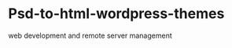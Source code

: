 Psd-to-html-wordpress-themes
============================

web development and remote server management
